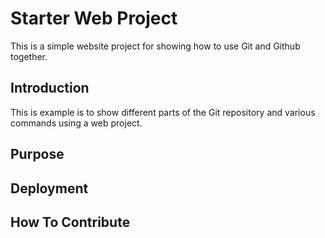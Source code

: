 # Starter Web Project

This is a simple website project for 
showing how to use Git and Github together.

## Introduction

This is example is to show different parts
of the Git repository and various commands
using a web project. 

## Purpose

## Deployment

## How To Contribute 